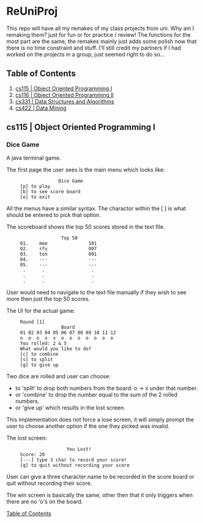 # ReUniProj

This repo will have all my remakes of my class projects from uni. Why am I remaking them? just for fun or for practice / review! 
The functions for the most part are the same, the remakes mainly just adds some polish now that there is no time constraint and stuff.
I'll still credit my partners if I had worked on the projects in a group, just seemed right to do so...

## Table of Contents

1. [cs115 | Object Oriented Programming I](#cs115--object-oriented-programming-i)
2. [cs116 | Object Oriented Programming II](#cs116--object-oriented-programming-ii) <custom java dataframe>
3. [cs331 | Data Structures and Algorithms]() <basic stack base python calc>
4. [cs422 | Data Mining]()

## cs115 | Object Oriented Programming I

### Dice Game

A java terminal game.
   
The first page the user sees is the main menu which looks like:
   
		               Dice Game               
		 [p] to play
		 [b] to see score board
		 [e] to exit

All the menus have a similar syntax. The charactor within the [ ] is what should be entered to pick that option.

The scoreboard shows the top 50 scores stored in the text file. 

		                Top 50               
		 01.    mee               101
		 02.    rfv               097
		 03.    ton               091
		 04.    ---               ---
		 05.    ---               ---
		  .      .                 .
		  .      .                 .
		  .      .                 .
   
User would need to navigate to the text file manually if they wish to see more then just the top 50 scores.

The UI for the actual game:

		 Round [1]
		                Board                
		 01 02 03 04 05 06 07 08 09 10 11 12 
		 o  o  o  x  x  o  o  o  o  o  o  o 
		 You rolled: 2 & 5
		 What would you like to do?
		 [c] to combine
		 [s] to split
		 [g] to give up

Two dice are rolled and user can choose:
- to 'split' to drop both numbers from the board: o -> x under that number.
- or 'combine' to drop the number equal to the sum of the 2 rolled numbers.
- or 'give up' which results in the lost screen.
                                           
This implementation does not force a lose screen, it will simply prompt the user to choose another option if the one they picked was invalid.

The lost screen:

		                  You Lost!               
		 Score: 20
		 [---] type 3 char to record your score!
		 [q] to quit without recording your score

User can give a three character name to be recorded in the score board or quit without recording their score.

The win screen is basically the same, other then that it only triggers when there are no 'o's on the board.

[Table of Contents](#table-of-contents)



